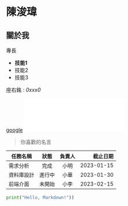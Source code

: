 # 陳浚瑋
## 關於我

專長
* **技能1** 
* 技能2
* 技能3

座右銘 : *0xxx0*

[google](https://www.google.com)
![goole](google.png)

> 你喜歡的名言

| 任務名稱 | 狀態 | 負責人 | 截止日期 |
|---|:---:|:---:|---:|
| 需求分析 | 完成 | 小明 | 2023-01-15 |
| 資料庫設計 | 進行中 | 小華 | 2023-01-30 |
| 前端介面 | 未開始 | 小李 | 2023-02-15 |

``` python
print("Hello, Markdown!"))
```
